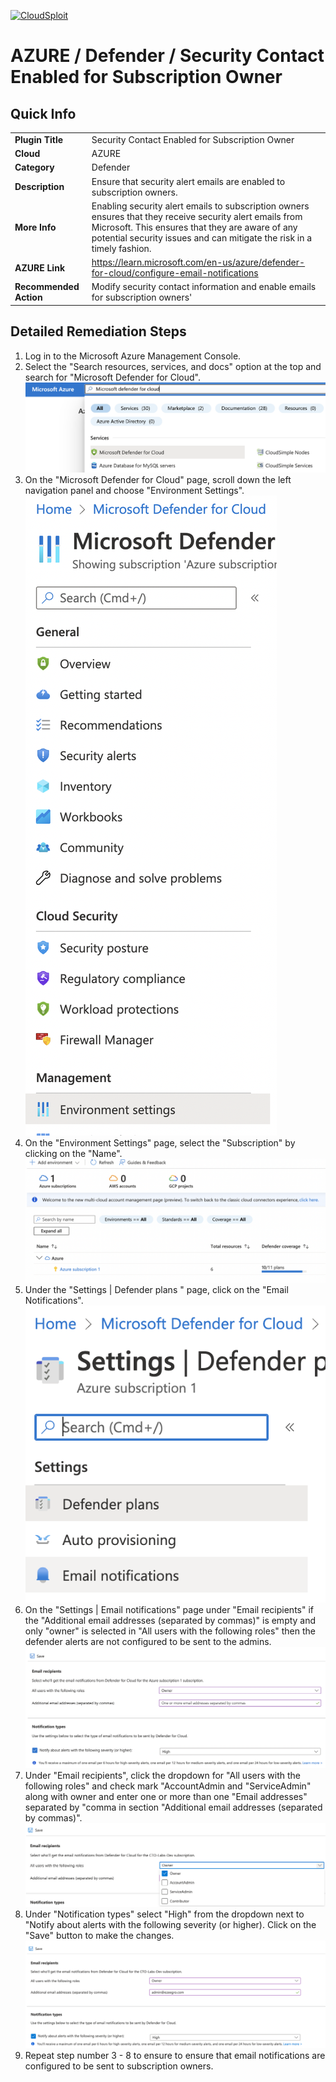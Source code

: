 [![CloudSploit](https://cloudsploit.com/img/logo-new-big-text-100.png "CloudSploit")](https://cloudsploit.com)

# AZURE / Defender / Security Contact Enabled for Subscription Owner

## Quick Info

| | |
|-|----------------------------------------------------------------------------------------------------------------------------------------------------------------------------------------------------------------------------------------|
| **Plugin Title** | Security Contact Enabled for Subscription Owner |
| **Cloud** | AZURE |
| **Category** | Defender |
| **Description** | Ensure that security alert emails are enabled to subscription owners. |
| **More Info** | Enabling security alert emails to subscription owners ensures that they receive security alert emails from Microsoft. This ensures that they are aware of any potential security issues and can mitigate the risk in a timely fashion. |
| **AZURE Link** | https://learn.microsoft.com/en-us/azure/defender-for-cloud/configure-email-notifications |
| **Recommended Action** | Modify security contact information and enable emails for subscription owners' |

## Detailed Remediation Steps

1. Log in to the Microsoft Azure Management Console.
2. Select the "Search resources, services, and docs" option at the top and search for "Microsoft Defender for Cloud". </br> <img src="/resources/azure/defender/security-contact-enabled-for-subscription-owner/step2.png"/>
3. On the "Microsoft Defender for Cloud" page, scroll down the left navigation panel and choose "Environment Settings". </br> <img src="/resources/azure/defender/security-contact-enabled-for-subscription-owner/step3.png"/>
4. On the "Environment Settings" page, select the "Subscription" by clicking on the "Name". </br> <img src="/resources/azure/defender/security-contact-enabled-for-subscription-owner/step4.png"/>
5. Under the "Settings | Defender plans " page, click on the "Email Notifications". </br> <img src="/resources/azure/defender/security-contact-enabled-for-subscription-owner/step5.png"/>
6. On the "Settings | Email notifications" page under "Email recipients" if the "Additional email addresses (separated by commas)" is empty and only "owner" is selected in "All users with the following roles" then the defender alerts are not configured to be sent to the admins. </br> <img src="/resources/azure/defender/security-contact-enabled-for-subscription-owner/step6.png"/>
7. Under "Email recipients", click the dropdown for "All users with the following roles" and check mark "AccountAdmin and "ServiceAdmin" along with owner and enter one or more than one "Email addresses" separated by "comma in section "Additional email addresses (separated by commas)". </br> <img src="/resources/azure/defender/security-contact-enabled-for-subscription-owner/step7.png"/>
8. Under "Notification types" select "High" from the dropdown next to "Notify about alerts with the following severity (or higher). Click on the "Save" button to make the changes.</br> <img src="/resources/azure/defender/security-contact-enabled-for-subscription-owner/step8.png"/>
9. Repeat step number 3 - 8 to ensure to ensure that email notifications are configured to be sent to subscription owners. </br>
